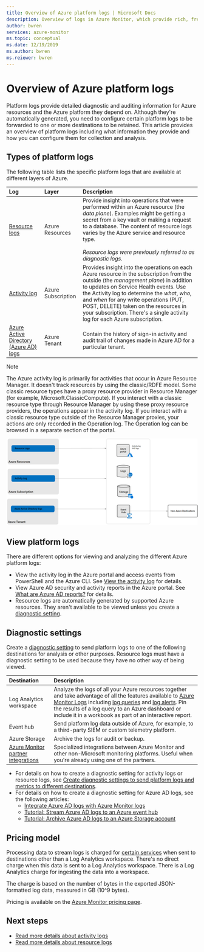 ```yaml
---
title: Overview of Azure platform logs | Microsoft Docs
description: Overview of logs in Azure Monitor, which provide rich, frequent data about the operation of an Azure resource.
author: bwren
services: azure-monitor
ms.topic: conceptual
ms.date: 12/19/2019
ms.author: bwren
ms.reiewer: bwren
---
```

# Overview of Azure platform logs

Platform logs provide detailed diagnostic and auditing information for Azure resources and the Azure platform they depend on. Although they're automatically generated, you need to configure certain platform logs to be forwarded to one or more destinations to be retained. This article provides an overview of platform logs including what information they provide and how you can configure them for collection and analysis.

## Types of platform logs

The following table lists the specific platform logs that are available at different layers of Azure.

| Log | Layer | Description |
|:---|:---|:---|
| [Resource logs](./resource-logs.md) | Azure Resources | Provide insight into operations that were performed within an Azure resource (the *data plane*). Examples might be getting a secret from a key vault or making a request to a database. The content of resource logs varies by the Azure service and resource type.<br><br>*Resource logs were previously referred to as diagnostic logs.*  |
| [Activity log](../essentials/activity-log.md) | Azure Subscription | Provides insight into the operations on each Azure resource in the subscription from the outside (the *management plane*) in addition to updates on Service Health events. Use the Activity log to determine the _what_, _who_, and _when_ for any write operations (PUT, POST, DELETE) taken on the resources in your subscription. There's a single activity log for each Azure subscription. |
| [Azure Active Directory (Azure AD) logs](../../active-directory/reports-monitoring/overview-reports.md) | Azure Tenant |  Contain the history of sign-in activity and audit trail of changes made in Azure AD for a particular tenant.   |

> [!NOTE]
> The Azure activity log is primarily for activities that occur in Azure Resource Manager. It doesn't track resources by using the classic/RDFE model. Some classic resource types have a proxy resource provider in Resource Manager (for example, Microsoft.ClassicCompute). If you interact with a classic resource type through Resource Manager by using these proxy resource providers, the operations appear in the activity log. If you interact with a classic resource type outside of the Resource Manager proxies, your actions are only recorded in the Operation log. The Operation log can be browsed in a separate section of the portal.

![Diagram that shows a platform logs overview.](media/platform-logs-overview/logs-overview.png)

## View platform logs

There are different options for viewing and analyzing the different Azure platform logs:

- View the activity log in the Azure portal and access events from PowerShell and the Azure CLI. See [View the activity log](../essentials/activity-log.md#view-the-activity-log) for details.
- View Azure AD security and activity reports in the Azure portal. See [What are Azure AD reports?](../../active-directory/reports-monitoring/overview-reports.md) for details.
- Resource logs are automatically generated by supported Azure resources. They aren't available to be viewed unless you create a [diagnostic setting](#diagnostic-settings).

## Diagnostic settings

Create a [diagnostic setting](../essentials/diagnostic-settings.md) to send platform logs to one of the following destinations for analysis or other purposes. Resource logs must have a diagnostic setting to be used because they have no other way of being viewed.

| Destination | Description |
|:---|:---|
| Log Analytics workspace | Analyze the logs of all your Azure resources together and take advantage of all the features available to [Azure Monitor Logs](../logs/data-platform-logs.md) including [log queries](../logs/log-query-overview.md) and [log alerts](../alerts/alerts-log.md). Pin the results of a log query to an Azure dashboard or include it in a workbook as part of an interactive report. |
| Event hub | Send platform log data outside of Azure, for example, to a third-party SIEM or custom telemetry platform. |
| Azure Storage | Archive the logs for audit or backup. |
| [Azure Monitor partner integrations](../../partner-solutions/overview.md)| Specialized integrations between Azure Monitor and other non-Microsoft monitoring platforms. Useful when you're already using one of the partners.  |

- For details on how to create a diagnostic setting for activity logs or resource logs, see [Create diagnostic settings to send platform logs and metrics to different destinations](../essentials/diagnostic-settings.md).
- For details on how to create a diagnostic setting for Azure AD logs, see the following articles:
  - [Integrate Azure AD logs with Azure Monitor logs](../../active-directory/reports-monitoring/howto-integrate-activity-logs-with-log-analytics.md)
  - [Tutorial: Stream Azure AD logs to an Azure event hub](../../active-directory/reports-monitoring/tutorial-azure-monitor-stream-logs-to-event-hub.md)
  - [Tutorial: Archive Azure AD logs to an Azure Storage account](../../active-directory/reports-monitoring/quickstart-azure-monitor-route-logs-to-storage-account.md)

## Pricing model

Processing data to stream logs is charged for [certain services](resource-logs-categories.md#costs) when sent to destinations other than a Log Analytics workspace. There's no direct charge when this data is sent to a Log Analytics workspace. There is a Log Analytics charge for ingesting the data into a workspace.

The charge is based on the number of bytes in the exported JSON-formatted log data, measured in GB (10^9 bytes).

Pricing is available on the [Azure Monitor pricing page](https://azure.microsoft.com/pricing/details/monitor/).

## Next steps

* [Read more details about activity logs](../essentials/activity-log.md)
* [Read more details about resource logs](./resource-logs.md)
